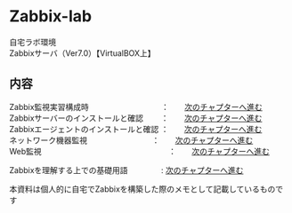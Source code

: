 # Zabbix-lab

自宅ラボ環境<br>
Zabbixサーバ（Ver7.0）【VirtualBOX上】

## 内容<br>
Zabbix監視実習構成時　　　　　　　　　  ：　　[次のチャプターへ進む](./ZabbixｰTraining-structure-diagram.md) <br>
Zabbixサーバーのインストールと確認　　  ：　　[次のチャプターへ進む](./ZabbixｰServer-install.md) <br>
Zabbixエージェントのインストールと確認  ：　　[次のチャプターへ進む](./ZabbixｰAgent-install.md) <br>
ネットワーク機器監視　　　　　　　　    ：　　[次のチャプターへ進む](./Zabbix-network-monitoring.md) <br>
Web監視　　　　　　　　　　　　　　　　 ：　　[次のチャプターへ進む](./Zabbix-Web-monitoring.md) <br>

Zabbixを理解する上での基礎用語　　　　  :    [次のチャプターへ進む](./Zabbix-basic-terminology.md) <br>


本資料は個人的に自宅でZabbixを構築した際のメモとして記載しているものです<br>


